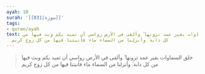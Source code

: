 ```yaml
---
ayah: 10
surah: '[[031|سورة]]'
tags:
- quran/ayah
text: خلق السماوات بغير عمد ترونها ۖ وألقى في الأرض رواسي أن تميد بكم وبث فيها من
  كل دابة ۚ وأنزلنا من السماء ماء فأنبتنا فيها من كل زوج كريم
---
```

> خلق السماوات بغير عمد ترونها ۖ وألقى في الأرض رواسي أن تميد بكم وبث فيها من كل دابة ۚ وأنزلنا من السماء ماء فأنبتنا فيها من كل زوج كريم
